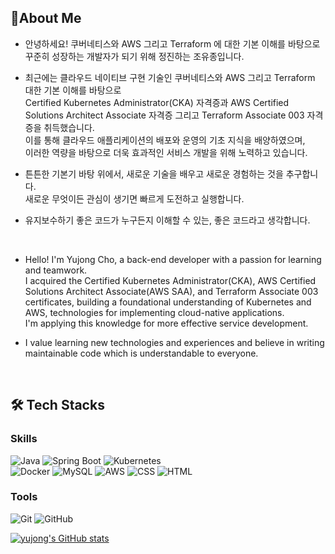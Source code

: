 ## 🚀About Me

- 안녕하세요! 쿠버네티스와 AWS 그리고 Terraform 에 대한 기본 이해를 바탕으로 꾸준히 성장하는 개발자가 되기 위해 정진하는 조유종입니다.
- 최근에는 클라우드 네이티브 구현 기술인 쿠버네티스와 AWS 그리고 Terraform 대한 기본 이해를 바탕으로
  <br>Certified Kubernetes Administrator(CKA) 자격증과 AWS Certified Solutions Architect Associate 자격증 그리고 Terraform Associate 003 자격증을 취득했습니다.
  <br>
  이를 통해 클라우드 애플리케이션의 배포와 운영의 기초 지식을 배양하였으며,
  <br>
  이러한 역량을 바탕으로 더욱 효과적인 서비스 개발을 위해 노력하고 있습니다.
- 튼튼한 기본기 바탕 위에서, 새로운 기술을 배우고 새로운 경험하는 것을 추구합니다.
   <br>새로운 무엇이든 관심이 생기면 빠르게 도전하고 실행합니다.
- 유지보수하기 좋은 코드가 누구든지 이해할 수 있는, 좋은 코드라고 생각합니다.

  <br>
- Hello! I'm Yujong Cho, a back-end developer with a passion for learning and teamwork.
  <br>
  I acquired the Certified Kubernetes Administrator(CKA), AWS Certified Solutions Architect Associate(AWS SAA), and Terraform Associate 003 certificates, building a foundational understanding of Kubernetes and AWS, technologies for implementing cloud-native applications.
  <br>
  I'm applying this knowledge for more effective service development.
  <br>
- I value learning new technologies and experiences and believe in writing maintainable code which is understandable to everyone.


<br>

## 🛠 Tech Stacks

### Skills
![Java](https://img.shields.io/badge/Java-007396.svg?&style=for-the-badge&logo=Java&logoColor=white)
![Spring Boot](https://img.shields.io/badge/Spring%20Boot-6DB33F.svg?&style=for-the-badge&logo=Spring%20Boot&logoColor=white)
![Kubernetes](https://img.shields.io/badge/Kubernetes-326CE5.svg?&style=for-the-badge&logo=Kubernetes&logoColor=white)
<br>
![Docker](https://img.shields.io/badge/Docker-2496ED.svg?&style=for-the-badge&logo=Docker&logoColor=white)
![MySQL](https://img.shields.io/badge/MySQL-4479A1.svg?&style=for-the-badge&logo=MySQL&logoColor=white)
![AWS](https://img.shields.io/badge/AWS-232F3E.svg?&style=for-the-badge&logo=AWS&logoColor=white)
![CSS](https://img.shields.io/badge/CSS-1572B6.svg?&style=for-the-badge&logo=CSS3&logoColor=white)
![HTML](https://img.shields.io/badge/HTML-E34F26.svg?&style=for-the-badge&logo=HTML5&logoColor=white)

### Tools
![Git](https://img.shields.io/badge/Git-F05032.svg?&style=for-the-badge&logo=Git&logoColor=white)
![GitHub](https://img.shields.io/badge/GitHub-181717.svg?&style=for-the-badge&logo=GitHub&logoColor=white)


[![yujong's GitHub stats](https://github-readme-stats.vercel.app/api?username=cracker321&show_icons=true&theme=테마a&count_private=true)](https://github.com/anuraghazra/github-readme-stats)

